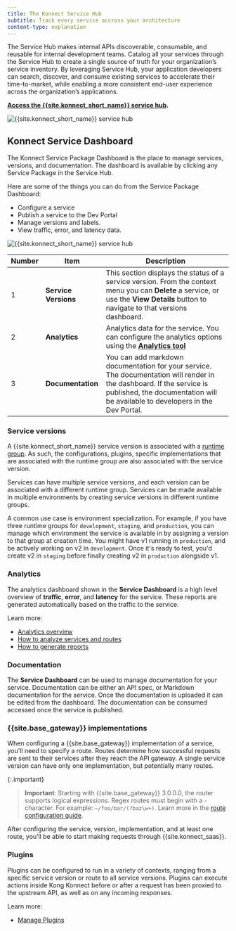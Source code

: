 ```yaml
---
title: The Konnect Service Hub
subtitle: Track every service accross your architecture
content-type: explanation
---
```


The Service Hub makes internal APIs discoverable, consumable, and reusable for internal development teams. Catalog all your services through the Service Hub to create a single source of truth for your organization’s service inventory. By leveraging Service Hub, your application developers can search, discover, and consume existing services to accelerate their time-to-market, while enabling a more consistent end-user experience across the organization’s applications.

**[Access the {{site.konnect_short_name}} service hub](https://cloud.konghq.com/us/servicehub).**

![{{site.konnect_short_name}} service hub](/assets/images/docs/konnect/konnect-servicehub.png)




## Konnect Service Dashboard


The Konnect Service Package Dashboard is the place to manage services, versions, and documentation. The dashboard is available by clicking any Service Package in the Service Hub. 

Here are some of the things you can do from the Service Package Dashboard: 

* Configure a service
* Publish a service to the Dev Portal
* Manage versions and labels. 
* View traffic, error, and latency data. 


![{{site.konnect_short_name}} service hub](/assets/images/docs/konnect/konnect-service-package-versions.png)


Number | Item | Description
-------|------|------------
1 | **Service Versions** | This section displays the status of a service version. From the context menu you can **Delete** a service, or use the **View Details** button to navigate to that versions dashboard. 
2 | **Analytics** | Analytics data for the service. You can configure the analytics options using the [**Analytics tool**](/konnect/analytics/)
3 | **Documentation** | You can add markdown documentation for your service. The documentation will render in the dashboard. If the service is published, the documentation will be available to developers in the Dev Portal. 



### Service versions

A {{site.konnect_short_name}} service version is associated with a [runtime group](/konnect/runtime-manager/runtime-groups/). As such, the configurations, plugins, specific implementations that are associated with the runtime group are also associated with the service version. 

Services can have multiple service versions, and each version can be associated with a different runtime group. Services can be made available in multiple environments by creating service versions in different runtime groups.

A common use case is environment specialization.
For example, if you have three runtime groups for `development`, `staging`, and
`production`, you can manage which environment the service is available in by
assigning a version to that group at creation time. You might have v1 running
in `production`, and be actively working on v2 in `development`. Once it's
ready to test, you'd create v2 in `staging` before finally creating v2 in
`production` alongside v1.


### Analytics

The analytics dashboard shown in the **Service Dashboard** is a high level overview of **traffic**, **error**, and **latency** for the service. These reports are generated automatically based on the traffic to the service. 

Learn more: 

* [Analytics overview](/konnect/analytics/)
* [How to analyze services and routes](/konnect/analytics/services-and-routes/)
* [How to generate reports](/konnect/analytics/generate-reports/)

### Documentation

The **Service Dashboard** can be used to manage documentation for your service. Documentation can be either an API spec, or Markdown documentation for the service. Once the documentation is uploaded it can be edited from the dashboard. The documentation can be consumed accessed once the service is published.

### {{site.base_gateway}} implementations

When configuring a {{site.base_gateway}} implementation of a service, you'll
need to specify a route. Routes determine how successful requests are sent to
their services after they reach the API gateway. A single service version
can have only one implementation, but potentially many routes.

{:.important}
> **Important**: Starting with {{site.base_gateway}} 3.0.0.0, the router supports logical expressions.
Regex routes must begin with a `~` character. For example: `~/foo/bar/(?baz\w+)`.
Learn more in the [route configuration guide](/gateway/latest/key-concepts/routes/expressions/).

After configuring the service, version, implementation, and at least one route,
you’ll be able to start making requests through {{site.konnect_saas}}.

### Plugins

Plugins can be configured to run in a variety of contexts, ranging from a specific service version or route to all service versions. Plugins can execute actions inside Kong Konnect before or after a request has been proxied to the upstream API, as well as on any incoming responses.

Learn more:

* [Manage Plugins](/konnect/servicehub/plugins/)
